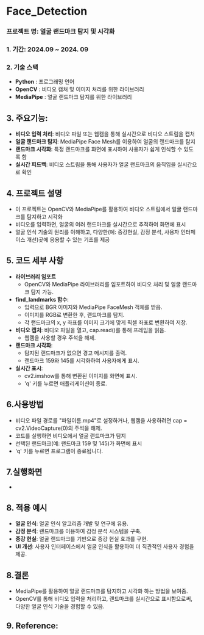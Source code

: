 # Face_Detection

### 프로젝트 명: 얼굴 랜드마크 탐지 및 시각화

### 1. 기간: 2024.09 ~ 2024. 09

### 2. 기술 스택
- **Python** : 프로그래밍 언어
- **OpenCV** : 비디오 캡처 및 이미지 처리를 위한 라이브러리
- **MediaPipe** : 얼굴 랜드마크 탐지를 위한 라이브러리


## 3. 주요기능: 
- **비디오 입력 처리**: 비디오 파일 또는 웹캠을 통해 실시간으로 비디오 스트림을 캡처
- **얼굴 랜드마크 탐지**: MediaPipe Face Mesh를 이용하여 얼굴의 랜드마크를 탐지
- **랜드마크 시각화**: 특정 랜드마크를 화면에 표시하여 사용자가 쉽게 인식할 수 있도록 함
- **실시간 피드백**: 비디오 스트림을 통해 사용자가 얼굴 랜드마크의 움직임을 실시간으로 확인


## 4. 프로젝트 설명
  - 이 프로젝트는 OpenCV와 MediaPipe를 활용하여 비디오 스트림에서 얼굴 랜드마크를 탐지하고 시각화
  - 비디오를 입력하면, 얼굴의 여러 랜드마크를 실시간으로 추적하여 화면에 표시
  - 얼굴 인식 기술의 원리를 이해하고, 다양한(예: 증강현실, 감정 분석, 사용자 인터페이스 개선)곳에 응용할 수 있는 기초를 제공

## 5. 코드 세부 사항
  - **라이브러리 임포트**
    - OpenCV와 MediaPipe 라이브러리를 임포트하여 비디오 처리 및 얼굴 랜드마크 탐지 가능.
  - **find_landmarks 함수**:
    - 입력으로 BGR 이미지와 MediaPipe FaceMesh 객체를 받음.
    - 이미지를 RGB로 변환한 후, 랜드마크를 탐지.
    - 각 랜드마크의 x, y 좌표를 이미지 크기에 맞게 픽셀 좌표로 변환하여 저장.
  - **비디오 캡처**: 비디오 파일을 열고, cap.read()를 통해 프레임을 읽음.
    - 웹캠을 사용할 경우 주석을 해제.
  - **랜드마크 시각화**:
    - 탐지된 랜드마크가 없으면 경고 메시지를 출력.
    - 랜드마크 159와 145를 시각화하여 사용자에게 표시.
  - **실시간 표시**:
    - cv2.imshow를 통해 변환된 이미지를 화면에 표시.
    - 'q' 키를 누르면 애플리케이션이 종료.

## 6.사용방법
- 비디오 파일 경로를 "파일이름.mp4"로 설정하거나, 웹캠을 사용하려면 cap = cv2.VideoCapture(0)의 주석을 해제.
- 코드를 실행하면 비디오에서 얼굴 랜드마크가 탐지
- 선택된 랜드마크(예: 랜드마크 159 및 145)가 화면에 표시
- 'q' 키를 누르면 프로그램이 종료됩니다.

## 7.실행화면
- 

## 8. 적용 예시
- **얼굴 인식**:  얼굴 인식 알고리즘 개발 및 연구에 유용.
- **감정 분석**: 랜드마크를 이용하여 감정 분석 시스템을 구축.
- **증강 현실**: 얼굴 랜드마크를 기반으로 증강 현실 효과를 구현.
- **UI 개선**: 사용자 인터페이스에서 얼굴 인식을 활용하여 더 직관적인 사용자 경험을 제공.


## 8.결론
- MediaPipe를 활용하여 얼굴 랜드마크를 탐지하고 시각화 하는 방법을 보여줌.
- OpenCV를 통해 비디오 입력을 처리하고, 랜드마크를 실시간으로 표시함으로써, 다양한 얼굴 인식 기술을 경험할 수 있음.


## 9. Reference:
